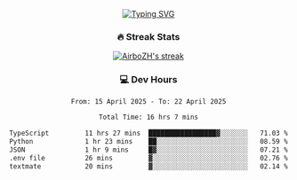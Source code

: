 
<div align="center">
  <a href="https://git.io/typing-svg"><img src="https://readme-typing-svg.demolab.com?font=Fira+Code&size=30&pause=1000&color=33F7F5&center=true&vCenter=true&width=435&lines=Hi+there+%F0%9F%91%8B+I+am+AirboZH+;Welcome+to+my+Github" alt="Typing SVG" /></a>

<h3>🔥 Streak Stats</h3>

<!-- GitHub Readme Streak Stats - https://github.com/DenverCoder1/github-readme-streak-stats -->
<p>
  <a href="https://github.com/DenverCoder1/github-readme-streak-stats">
    <img title="🔥 Get streak stats for your profile at git.io/streak-stats" alt="AirboZH's streak" src="https://streak-stats.demolab.com/?user=AirboZH&theme=monokai-metallian&hide_border=true"/>
  </a>
</p>

<h3>💻 Dev Hours</h3>
<!--START_SECTION:waka-->

```txt
From: 15 April 2025 - To: 22 April 2025

Total Time: 16 hrs 7 mins

TypeScript         11 hrs 27 mins  █████████████████▓░░░░░░░   71.03 %
Python             1 hr 23 mins    ██░░░░░░░░░░░░░░░░░░░░░░░   08.59 %
JSON               1 hr 9 mins     █▓░░░░░░░░░░░░░░░░░░░░░░░   07.21 %
.env file          26 mins         ▓░░░░░░░░░░░░░░░░░░░░░░░░   02.76 %
textmate           20 mins         ▓░░░░░░░░░░░░░░░░░░░░░░░░   02.14 %
```

<!--END_SECTION:waka-->
</div>  
